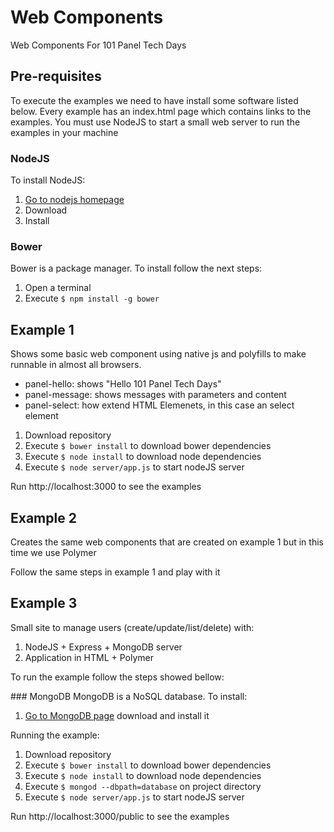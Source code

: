 # Web Components
Web Components For 101 Panel Tech Days

## Pre-requisites
To execute the examples we need to have install some software listed below. Every example has an index.html page which contains links to the examples. You must use NodeJS to start a small web server to run the examples in your machine

### NodeJS
To install NodeJS:
 1. [Go to nodejs homepage](https://nodejs.org)
 2. Download
 3. Install

### Bower
Bower is a package manager. To install follow the next steps:

 1. Open a terminal
 2. Execute `$ npm install -g bower`

## Example 1
Shows some basic web component using native js and polyfills to make runnable in almost all browsers.

- panel-hello: shows "Hello 101 Panel Tech Days"
- panel-message: shows messages with parameters and content
- panel-select: how extend HTML Elemenets, in this case an select element

1. Download repository
2. Execute `$ bower install` to download bower dependencies
3. Execute `$ node install` to download node dependencies
4. Execute `$ node server/app.js` to start nodeJS server

Run http://localhost:3000 to see the examples

## Example 2
Creates the same web components that are created on example 1 but in this time we use Polymer

Follow the same steps in example 1 and play with it

## Example 3
Small site to manage users (create/update/list/delete) with:

1. NodeJS + Express + MongoDB server
2. Application in HTML + Polymer

To run the example follow the steps showed bellow:

### MongoDB
MongoDB is a NoSQL database. To install:

1. [Go to MongoDB page](https://www.mongodb.org/) download and install it

Running the example:

1. Download repository
2. Execute `$ bower install` to download bower dependencies
3. Execute `$ node install` to download node dependencies
4. Execute `$ mongod --dbpath=database` on project directory
4. Execute `$ node server/app.js` to start nodeJS server

Run http://localhost:3000/public to see the examples

